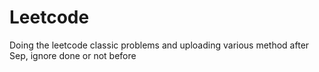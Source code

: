 # Leetcode
Doing the leetcode classic problems and uploading various method after Sep, ignore done or not before
